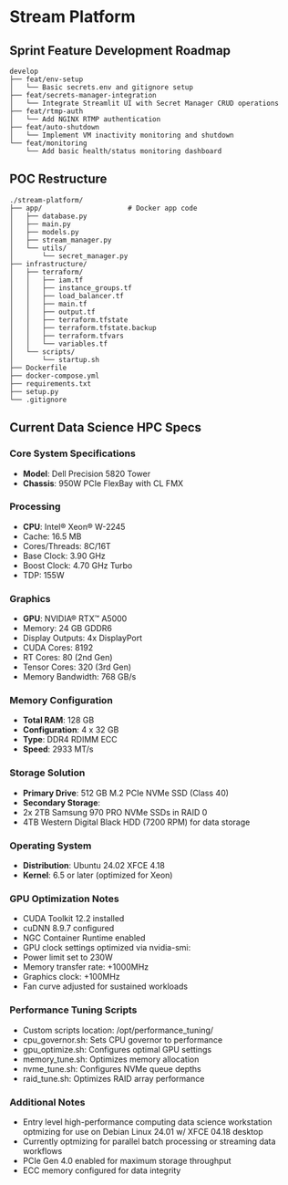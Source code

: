 # Stream Platform

## Sprint Feature Development Roadmap
```
develop
├── feat/env-setup
│   └── Basic secrets.env and gitignore setup
├── feat/secrets-manager-integration
│   └── Integrate Streamlit UI with Secret Manager CRUD operations
├── feat/rtmp-auth
│   └── Add NGINX RTMP authentication
├── feat/auto-shutdown
│   └── Implement VM inactivity monitoring and shutdown
└── feat/monitoring
    └── Add basic health/status monitoring dashboard
```

## POC Restructure
```
./stream-platform/
├── app/                     # Docker app code
│   ├── database.py
│   ├── main.py
│   ├── models.py
│   ├── stream_manager.py
│   └── utils/
│       └── secret_manager.py
├── infrastructure/
│   ├── terraform/
│   │   ├── iam.tf
│   │   ├── instance_groups.tf
│   │   ├── load_balancer.tf
│   │   ├── main.tf
│   │   ├── output.tf
│   │   ├── terraform.tfstate
│   │   ├── terraform.tfstate.backup
│   │   ├── terraform.tfvars
│   │   └── variables.tf 
│   └── scripts/
│       └── startup.sh
├── Dockerfile
├── docker-compose.yml
├── requirements.txt
├── setup.py
└── .gitignore
```


## Current Data Science HPC Specs

### Core System Specifications
- **Model**: Dell Precision 5820 Tower
- **Chassis**: 950W PCIe FlexBay with CL FMX

### Processing
- **CPU**: Intel® Xeon® W-2245
 - Cache: 16.5 MB
 - Cores/Threads: 8C/16T
 - Base Clock: 3.90 GHz
 - Boost Clock: 4.70 GHz Turbo
 - TDP: 155W

### Graphics
- **GPU**: NVIDIA® RTX™ A5000
 - Memory: 24 GB GDDR6
 - Display Outputs: 4x DisplayPort
 - CUDA Cores: 8192
 - RT Cores: 80 (2nd Gen)
 - Tensor Cores: 320 (3rd Gen)
 - Memory Bandwidth: 768 GB/s

### Memory Configuration
- **Total RAM**: 128 GB
- **Configuration**: 4 x 32 GB
- **Type**: DDR4 RDIMM ECC
- **Speed**: 2933 MT/s

### Storage Solution
- **Primary Drive**: 512 GB M.2 PCIe NVMe SSD (Class 40)
- **Secondary Storage**: 
 - 2x 2TB Samsung 970 PRO NVMe SSDs in RAID 0
 - 4TB Western Digital Black HDD (7200 RPM) for data storage

### Operating System
- **Distribution**: Ubuntu 24.02 XFCE 4.18
- **Kernel**: 6.5 or later (optimized for Xeon)

### GPU Optimization Notes
- CUDA Toolkit 12.2 installed
- cuDNN 8.9.7 configured
- NGC Container Runtime enabled
- GPU clock settings optimized via nvidia-smi:
 - Power limit set to 230W
 - Memory transfer rate: +1000MHz
 - Graphics clock: +100MHz
- Fan curve adjusted for sustained workloads

### Performance Tuning Scripts
- Custom scripts location: /opt/performance_tuning/
 - cpu_governor.sh: Sets CPU governor to performance
 - gpu_optimize.sh: Configures optimal GPU settings
 - memory_tune.sh: Optimizes memory allocation
 - nvme_tune.sh: Configures NVMe queue depths
 - raid_tune.sh: Optimizes RAID array performance

### Additional Notes
- Entry level high-performance computing data science workstation optmizing for use on Debian Linux 24.01 w/ XFCE 04.18 desktop
- Currently optmizing for parallel batch processing or streaming data workflows 
- PCIe Gen 4.0 enabled for maximum storage throughput
- ECC memory configured for data integrity